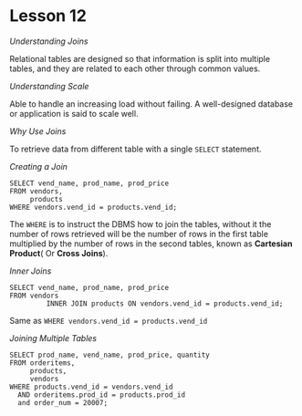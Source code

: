 # Lesson 12

*Understanding Joins*

Relational tables are designed so that information is split into multiple tables, and they are related to each other
through common values.

*Understanding Scale*

Able to handle an increasing load without failing. A well-designed database or application is said to scale well.

*Why Use Joins*

To retrieve data from different table with a single `SELECT` statement.

*Creating a Join*

```
SELECT vend_name, prod_name, prod_price
FROM vendors,
     products
WHERE vendors.vend_id = products.vend_id;
```

The `WHERE` is to instruct the DBMS how to join the tables, without it the number of rows retrieved will be the number
of rows in the first table multiplied by the number of rows in the second tables, known as **Cartesian Product**(
Or **Cross Joins**).

*Inner Joins*

```
SELECT vend_name, prod_name, prod_price
FROM vendors
         INNER JOIN products ON vendors.vend_id = products.vend_id;
```

Same as `WHERE vendors.vend_id = products.vend_id `

*Joining Multiple Tables*

```
SELECT prod_name, vend_name, prod_price, quantity
FROM orderitems,
     products,
     vendors
WHERE products.vend_id = vendors.vend_id
  AND orderitems.prod_id = products.prod_id
  and order_num = 20007;

```
